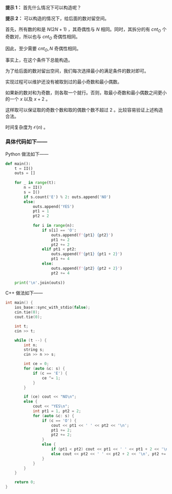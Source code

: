 **提示 1：** 首先什么情况下可以构造呢？

**提示 2：** 可以构造的情况下，给后面的数对留空间。

首先，所有数的和是 $N(2N+1)$ ，其奇偶性与 $N$ 相同。同时，其拆分的有 ${cnt}_O$ 个奇数对，所以也与 ${cnt}_O$ 奇偶性相同。

因此，至少需要 ${cnt}_O,N$ 奇偶性相同。

事实上，在这个条件下总能构造。

为了给后面的数对留出空间，我们每次选择最小的满足条件的数对即可。

实现过程可以维护还没有被取到过的最小奇数和最小偶数。

如果新的数对和为奇数，则各取一个就行。否则，取最小奇数和最小偶数之间更小的一个 $x$ 以及 $x+2$ 。

这样取可以保证取的奇数个数和取的偶数个数不超过 $2$ 。比较容易验证上述构造合法。

时间复杂度为 $\mathcal{O}(n)$ 。

### 具体代码如下——

Python 做法如下——

```Python []
def main():
    t = II()
    outs = []
    
    for _ in range(t):
        n = II()
        s = I()
        if s.count('E') % 2: outs.append('NO')
        else:
            outs.append('YES')
            pt1 = 1
            pt2 = 2
            
            for i in range(n):
                if s[i] == 'O':
                    outs.append(f'{pt1} {pt2}')
                    pt1 += 2
                    pt2 += 2
                elif pt1 < pt2:
                    outs.append(f'{pt1} {pt1 + 2}')
                    pt1 += 4
                else:
                    outs.append(f'{pt2} {pt2 + 2}')
                    pt2 += 4
    
    print('\n'.join(outs))
```

C++ 做法如下——

```cpp []
int main() {
    ios_base::sync_with_stdio(false);
    cin.tie(0);
    cout.tie(0);

    int t;
    cin >> t;

    while (t --) {
        int n;
        string s;
        cin >> n >> s;

        int ce = 0;
        for (auto &c: s) {
            if (c == 'E') {
                ce ^= 1;
            }
        }

        if (ce) cout << "NO\n";
        else {
            cout << "YES\n";
            int pt1 = 1, pt2 = 2;
            for (auto &c: s) {
                if (c == 'O') {
                    cout << pt1 << ' ' << pt2 << '\n';
                    pt1 += 2;
                    pt2 += 2;
                }
                else {
                    if (pt1 < pt2) cout << pt1 << ' ' << pt1 + 2 << '\n', pt1 += 4;
                    else cout << pt2 << ' ' << pt2 + 2 << '\n', pt2 += 4;
                }
            }
        }
    }

    return 0;
}
```
